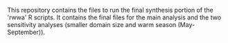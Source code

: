 This repository contains the files to run the final synthesis portion of the 'rwwa' R scripts. It contains the final files for the main analysis and the two sensitivity analyses (smaller domain size and warm season (May-September)). 
